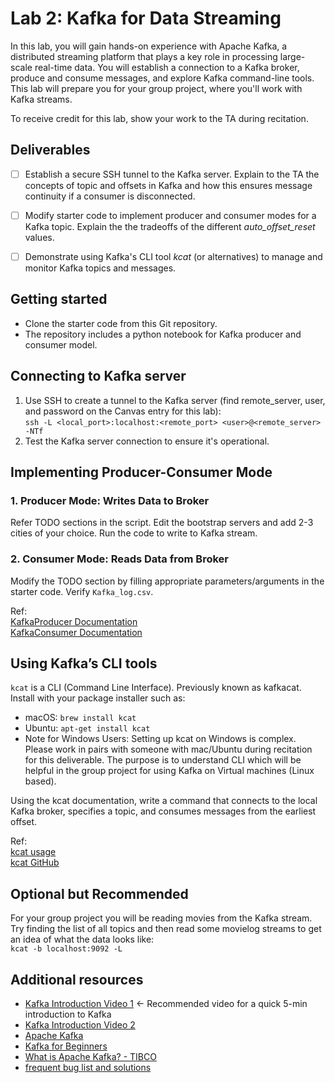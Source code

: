 # Lab 2: Kafka for Data Streaming

In this lab, you will gain hands-on experience with Apache Kafka, a distributed streaming platform that plays a key role in processing large-scale real-time data. You will establish a connection to a Kafka broker, produce and consume messages, and explore Kafka command-line tools. This lab will prepare you for your group project, where you'll work with Kafka streams. 

To receive credit for this lab, show your work to the TA during recitation.

## Deliverables
- [ ] Establish a secure SSH tunnel to the Kafka server. Explain to the TA the concepts of topic and offsets in Kafka and how this ensures message continuity if a consumer is disconnected.
- [ ] Modify starter code to implement producer and consumer modes for a Kafka topic. Explain the the tradeoffs of the different *auto_offset_reset* values.
- [ ] Demonstrate using Kafka's CLI tool *kcat* (or alternatives) to manage and monitor Kafka topics and messages.


## Getting started
- Clone the starter code from this Git repository.
- The repository includes a python notebook for Kafka producer and consumer model.

## Connecting to Kafka server
1. Use SSH to create a tunnel to the Kafka server (find remote_server, user, and password on the Canvas entry for this lab):  
   `ssh -L <local_port>:localhost:<remote_port> <user>@<remote_server> -NTf`
2. Test the Kafka server connection to ensure it's operational.

## Implementing Producer-Consumer Mode
### 1. Producer Mode: Writes Data to Broker
Refer TODO sections in the script. Edit the bootstrap servers and add 2-3 cities of your choice. Run the code to write to Kafka stream.

### 2. Consumer Mode: Reads Data from Broker
Modify the TODO section by filling appropriate parameters/arguments in the starter code. Verify `Kafka_log.csv`.  

Ref:  
[KafkaProducer Documentation](https://kafka-python.readthedocs.io/en/master/apidoc/KafkaProducer.html)  
[KafkaConsumer Documentation](https://kafka-python.readthedocs.io/en/master/apidoc/KafkaConsumer.html)

## Using Kafka’s CLI tools
`kcat` is a CLI (Command Line Interface). Previously known as kafkacat.  
Install with your package installer such as:
- macOS: `brew install kcat`
- Ubuntu: `apt-get install kcat`
- Note for Windows Users: Setting up kcat on Windows is complex. Please work in pairs with someone with mac/Ubuntu during recitation for this deliverable. The purpose is to understand CLI which will be helpful in the group project for using Kafka on Virtual machines (Linux based).

Using the kcat documentation, write a command that connects to the local Kafka broker, specifies a topic, and consumes messages from the earliest offset. 

Ref:\
  [kcat usage](https://docs.confluent.io/platform/current/app-development/kafkacat-usage.html)  
  [kcat GitHub](https://github.com/edenhill/kcat)   

## Optional but Recommended
For your group project you will be reading movies from the Kafka stream. Try finding the list of all topics and then read some movielog streams to get an idea of what the data looks like:  
`kcat -b localhost:9092 -L`

## Additional resources
- [Kafka Introduction Video 1](https://www.youtube.com/watch?v=PzPXRmVHMxI) <- Recommended video for a quick 5-min introduction to Kafka
- [Kafka Introduction Video 2](https://www.youtube.com/watch?v=JalUUBKdcA0)
- [Apache Kafka](https://kafka.apache.org/)
- [Kafka for Beginners](https://www.cloudkarafka.com/blog/2016-11-30-part1-kafka-for-beginners-what-is-apache-kafka.html)
- [What is Apache Kafka? - TIBCO](https://www.tibco.com/reference-center/what-is-apache-kafka)
- [frequent bug list and solutions](./bug_list.md)


